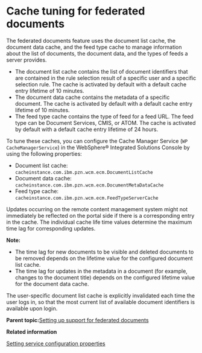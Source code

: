 # Cache tuning for federated documents

The federated documents feature uses the document list cache, the document data cache, and the feed type cache to manage information about the list of documents, the document data, and the types of feeds a server provides.

-   The document list cache contains the list of document identifiers that are contained in the rule selection result of a specific user and a specific selection rule. The cache is activated by default with a default cache entry lifetime of 10 minutes.
-   The document data cache contains the metadata of a specific document. The cache is activated by default with a default cache entry lifetime of 10 minutes.
-   The feed type cache contains the type of feed for a feed URL. The feed type can be Document Services, CMIS, or ATOM. The cache is activated by default with a default cache entry lifetime of 24 hours.

To tune these caches, you can configure the Cache Manager Service \(`WP CacheManagerService`\) in the WebSphere® Integrated Solutions Console by using the following properties:

-   Document list cache: `cacheinstance.com.ibm.pzn.wcm.ecm.DocumentListCache`
-   Document data cache: `cacheinstance.com.ibm.pzn.wcm.ecm.DocumentMetaDataCache`
-   Feed type cache: `cacheinstance.com.ibm.pzn.wcm.ecm.FeedTypeServerCache`

Updates occurring on the remote content management system might not immediately be reflected on the portal side if there is a corresponding entry in the cache. The individual cache life time values determine the maximum time lag for corresponding updates.

**Note:**

-   The time lag for new documents to be visible and deleted documents to be removed depends on the lifetime value for the configured document list cache.
-   The time lag for updates in the metadata in a document \(for example, changes to the document title\) depends on the configured lifetime value for the document data cache.

The user-specific document list cache is explicitly invalidated each time the user logs in, so that the most current list of available document identifiers is available upon login.

**Parent topic:**[Setting up support for federated documents](../wcm/wcm_dev_feddocs_setup.md)

**Related information**  


[Setting service configuration properties](../admin-system/adsetcfg.md)

